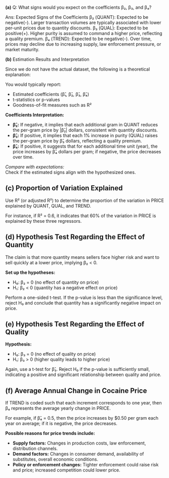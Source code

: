 **(a)** 
Q: What signs would you expect on the coefficients β₂, β₃, and β₄?

Ans:
Expected Signs of the Coefficients
β₂ (QUANT): Expected to be negative(-). Larger transaction volumes are typically associated with lower per-unit prices due to quantity discounts.
β₃ (QUAL): Expected to be positive(+). Higher purity is assumed to command a higher price, reflecting a quality premium.
β₄ (TREND): Expected to be negative(-). Over time, prices may decline due to increasing supply, law enforcement pressure, or market maturity.

**(b)** Estimation Results and Interpretation

Since we do not have the actual dataset, the following is a theoretical explanation:

You would typically report:
- Estimated coefficients (β̂₁, β̂₂, β̂₃, β̂₄)
- t-statistics or p-values
- Goodness-of-fit measures such as R²

**Coefficients Interpretation:**
- **β̂₂:** If negative, it implies that each additional gram in QUANT reduces the per-gram price by |β̂₂| dollars, consistent with quantity discounts.
- **β̂₃:** If positive, it implies that each 1% increase in purity (QUAL) raises the per-gram price by β̂₃ dollars, reflecting a quality premium.
- **β̂₄:** If positive, it suggests that for each additional time unit (year), the price increases by β̂₄ dollars per gram; if negative, the price decreases over time.

*Compare with expectations:*  
Check if the estimated signs align with the hypothesized ones.

## (c) Proportion of Variation Explained

Use R² (or adjusted R²) to determine the proportion of the variation in PRICE explained by QUANT, QUAL, and TREND.

For instance, if R² = 0.6, it indicates that 60% of the variation in PRICE is explained by these three regressors.

## (d) Hypothesis Test Regarding the Effect of Quantity

The claim is that more quantity means sellers face higher risk and want to sell quickly at a lower price, implying β₂ < 0.

**Set up the hypotheses:**
- H₀: β₂ = 0 (no effect of quantity on price)
- H₁: β₂ < 0 (quantity has a negative effect on price)

Perform a one-sided t-test. If the p-value is less than the significance level, reject H₀ and conclude that quantity has a significantly negative impact on price.

## (e) Hypothesis Test Regarding the Effect of Quality

**Hypothesis:**
- H₀: β₃ = 0 (no effect of quality on price)
- H₁: β₃ > 0 (higher quality leads to higher price)

Again, use a t-test for β̂₃. Reject H₀ if the p-value is sufficiently small, indicating a positive and significant relationship between quality and price.

## (f) Average Annual Change in Cocaine Price

If TREND is coded such that each increment corresponds to one year, then β₄ represents the average yearly change in PRICE.

For example, if β̂₄ = 0.5, then the price increases by $0.50 per gram each year on average; if it is negative, the price decreases.

**Possible reasons for price trends include:**
- **Supply factors:** Changes in production costs, law enforcement, distribution channels.
- **Demand factors:** Changes in consumer demand, availability of substitutes, overall economic conditions.
- **Policy or enforcement changes:** Tighter enforcement could raise risk and price; increased competition could lower price.


